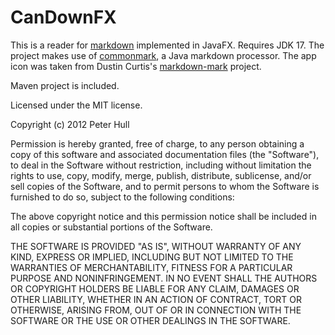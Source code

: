 CanDownFX
=========

This is a reader for [markdown][] implemented in JavaFX. Requires 
JDK 17. 
The project makes use of [commonmark][], a Java markdown processor.
The app icon was taken from Dustin Curtis's
[markdown-mark][] project.

[markdown]: https://daringfireball.net/projects/markdown/
[commonmark]: https://github.com/commonmark/commonmark-java
[markdown-mark]: https://github.com/dcurtis/markdown-mark

Maven project is included.

Licensed under the MIT license.

Copyright (c) 2012 Peter Hull

Permission is hereby granted, free of charge, to any person obtaining
a copy of this software and associated documentation files (the
"Software"), to deal in the Software without restriction, including
without limitation the rights to use, copy, modify, merge, publish,
distribute, sublicense, and/or sell copies of the Software, and to
permit persons to whom the Software is furnished to do so, subject to
the following conditions:

The above copyright notice and this permission notice shall be
included in all copies or substantial portions of the Software.

THE SOFTWARE IS PROVIDED "AS IS", WITHOUT WARRANTY OF ANY KIND,
EXPRESS OR IMPLIED, INCLUDING BUT NOT LIMITED TO THE WARRANTIES OF
MERCHANTABILITY, FITNESS FOR A PARTICULAR PURPOSE AND
NONINFRINGEMENT. IN NO EVENT SHALL THE AUTHORS OR COPYRIGHT HOLDERS BE
LIABLE FOR ANY CLAIM, DAMAGES OR OTHER LIABILITY, WHETHER IN AN ACTION
OF CONTRACT, TORT OR OTHERWISE, ARISING FROM, OUT OF OR IN CONNECTION
WITH THE SOFTWARE OR THE USE OR OTHER DEALINGS IN THE SOFTWARE.